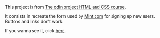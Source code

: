 This project is from [The odin project HTML and CSS course](https://www.theodinproject.com/paths/full-stack-ruby-on-rails/courses/html-and-css/lessons/html-forms).

It consists in recreate the form used by [Mint.com](https://accounts.intuit.com/signup.html) for signing up new users. Buttons and links don't work.

If you wanna see it, click [here](https://jnfussion.github.io/intuit-sign-up-page/).

